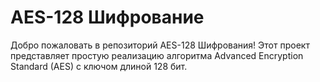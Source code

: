 # AES-128 Шифрование

Добро пожаловать в репозиторий AES-128 Шифрования! Этот проект представляет простую реализацию алгоритма Advanced Encryption Standard (AES) с ключом длиной 128 бит.
